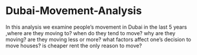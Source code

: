 # Dubai-Movement-Analysis
In this analysis we examine people’s movement in Dubai in the last 5 years ,where are they moving to? when do they tend to move? why are they moving? are they moving less or more? what factors affect one’s decision to move houses? is cheaper rent the only reason to move?
